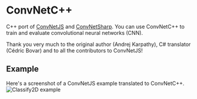 # ConvNetC++
C++ port of [ConvNetJS](https://github.com/karpathy/convnetjs) and [ConvNetSharp](https://github.com/cbovar/ConvNetSharp). You can use ConvNetC++ to train and evaluate convolutional neural networks 
(CNN).

Thank you very much to the original author (Andrej Karpathy), C# translator (Cédric Bovar) and to all the contributors to ConvNetJS!

## Example

Here's a screenshot of a ConvNetJS example translated to ConvNetC++. 
![Classify2D example](https://github.com/sppp/ConvNetC-/raw/master/doc/classify2d.png)
